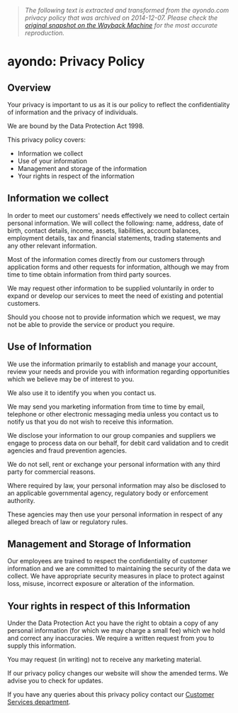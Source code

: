 > *The following text is extracted and transformed from the ayondo.com privacy policy that was archived on 2014-12-07. Please check the [original snapshot on the Wayback Machine](https://web.archive.org/web/20141207055736id_/http%3A//www.ayondo.com/en/legal/terms-and-agreements/privacy-policy) for the most accurate reproduction.*

# ayondo: Privacy Policy

## Overview

Your privacy is important to us as it is our policy to reflect the confidentiality of information and the privacy of individuals.

We are bound by the Data Protection Act 1998.

This privacy policy covers:

  * Information we collect
  * Use of your information
  * Management and storage of the information
  * Your rights in respect of the information



## Information we collect

In order to meet our customers' needs effectively we need to collect certain personal information. We will collect the following: name, address, date of birth, contact details, income, assets, liabilities, account balances, employment details, tax and financial statements, trading statements and any other relevant information.

Most of the information comes directly from our customers through application forms and other requests for information, although we may from time to time obtain information from third party sources.

We may request other information to be supplied voluntarily in order to expand or develop our services to meet the need of existing and potential customers.

Should you choose not to provide information which we request, we may not be able to provide the service or product you require.

## Use of Information

We use the information primarily to establish and manage your account, review your needs and provide you with information regarding opportunities which we believe may be of interest to you.

We also use it to identify you when you contact us.

We may send you marketing information from time to time by email, telephone or other electronic messaging media unless you contact us to notify us that you do not wish to receive this information.

We disclose your information to our group companies and suppliers we engage to process data on our behalf, for debit card validation and to credit agencies and fraud prevention agencies.

We do not sell, rent or exchange your personal information with any third party for commercial reasons.

Where required by law, your personal information may also be disclosed to an applicable governmental agency, regulatory body or enforcement authority.

These agencies may then use your personal information in respect of any alleged breach of law or regulatory rules.

## Management and Storage of Information

Our employees are trained to respect the confidentiality of customer information and we are committed to maintaining the security of the data we collect. We have appropriate security measures in place to protect against loss, misuse, incorrect exposure or alteration of the information.

## Your rights in respect of this Information

Under the Data Protection Act you have the right to obtain a copy of any personal information (for which we may charge a small fee) which we hold and correct any inaccuracies. We require a written request from you to supply this information.

You may request (in writing) not to receive any marketing material.

If our privacy policy changes our website will show the amended terms. We advise you to check for updates.

If you have any queries about this privacy policy contact our [Customer Services department](https://web.archive.org/en/contact).
